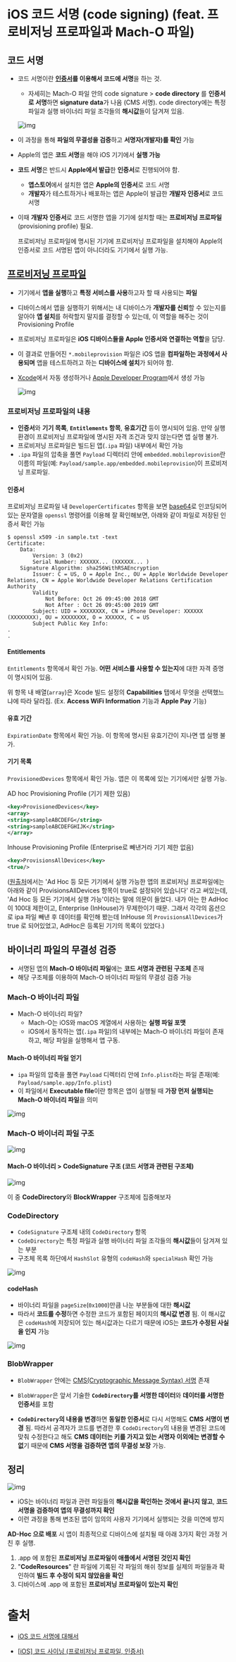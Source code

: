 # iOS 코드 서명 (code signing) (feat. 프로비저닝 프로파일과 Mach-O 파일)

## 코드 서명

- 코드 서명이란 **[인증서](https://github.com/sujinnaljin/TIL/blob/master/Swift/Certificate%EC%99%80%20.p12.md)를 이용해서 코드에 서명**을 하는 것.

  - 자세히는 Mach-O 파일 안의 code signature > **code directory** 를 **인증서로 서명**하면 **signature data**가 나옴 (CMS 서명). code directory에는 특정 파일과 실행 바이너리 파일 조각들의 **해시값**들이 담겨져 있음.

  ![img](https://engineering.linecorp.com/wp-content/uploads/2019/04/26-1.png)

- 이 과정을 통해 **파일의 무결성을 검증**하고 **서명자(개발자)를 확인** 가능

- Apple의 앱은 **코드 서명**을 해야 iOS 기기에서 **실행 가능**

- **코드 서명**은 반드시 **Apple에서 발급**한 **인증서**로 진행되어야 함.

  - **앱스토어**에서 설치한 앱은 **Apple의 인증서**로 코드 서명
  - **개발자**가 테스트하거나 배포하는 앱은 Apple이 발급한 **개발자 인증서**로 코드 서명

- 이때 **개발자 인증서**로 코드 서명한 앱을 기기에 설치할 때는 **프로비저닝 프로파일**(provisioning profile) 필요.

  프로비저닝 프로파일에 명시된 기기에 프로비저닝 프로파일을 설치해야 Apple의 인증서로 코드 서명된 앱이 아니더라도 기기에서 실행 가능.

## [프로비저닝 프로파일](https://github.com/sujinnaljin/TIL/blob/master/Swift/Provisioning%20profile.md)

- 기기에서 **앱을 실행**하고 **특정 서비스를 사용**하고자 할 때 사용되는 **파일**

- 디바이스에서 앱을 실행하기 위해서는 내 디바이스가 **개발자를 신뢰**할 수 있는지를 알아야 **앱 설치**를 허락할지 말지를 결정할 수 있는데, 이 역할을 해주는 것이 Provisioning Profile

- 프로비저닝 프로파일은 **iOS 디바이스들을 Apple 인증서와 연결하는 역할**을 담당. 

- 이 결과로 만들어진 `*.mobileprovision` 파일은 iOS 앱을 **컴파일하는 과정에서 사용되며** 앱을 테스트하려고 하는 **디바이스에 설치**가 되어야 함.

- [Xcode](https://developer.apple.com/xcode/)에서 자동 생성하거나 [Apple Developer Program](https://developer.apple.com/)에서 생성 가능

  ![img](https://t1.daumcdn.net/cfile/tistory/24192D50585BDE0406)

### 프로비저닝 프로파일의 내용

- **인증서**와 **기기 목록**, **`Entitlements` 항목**, **유효기간** 등이 명시되어 있음. 만약 실행 환경이 프로비저닝 프로파일에 명시된 자격 조건과 맞지 않는다면 앱 실행 불가.
- 프로비저닝 프로파일은 빌드된 앱(`.ipa` 파일) 내부에서 확인 가능
-  `.ipa` 파일의 압축을 풀면 `Payload` 디렉터리 안에 `embedded.mobileprovision`란 이름의 파일(예: `Payload/sample.app/embedded.mobileprovision`)이 프로비저닝 프로파일.

#### 인증서

프로비저닝 프로파일 내 `DeveloperCertificates` 항목을 보면 [base64](https://developer.mozilla.org/en-US/docs/Web/API/WindowBase64/Base64_encoding_and_decoding)로 인코딩되어 있는 문자열을 `openssl` 명령어를 이용해 잘 확인해보면, 아래와 같이 파일로 저장된 인증서 확인 가능

```
$ openssl x509 -in sample.txt -text
Certificate:
    Data:
        Version: 3 (0x2)
        Serial Number: XXXXXX... (XXXXXX... )
    Signature Algorithm: sha256WithRSAEncryption
        Issuer: C = US, O = Apple Inc., OU = Apple Worldwide Developer Relations, CN = Apple Worldwide Developer Relations Certification Authority
        Validity
            Not Before: Oct 26 09:45:00 2018 GMT
            Not After : Oct 26 09:45:00 2019 GMT
        Subject: UID = XXXXXXXX, CN = iPhone Developer: XXXXXX (XXXXXXXX), OU = XXXXXXXX, O = XXXXXX, C = US
        Subject Public Key Info:
.
.
```

#### Entitlements

`Entitlements` 항목에서 확인 가능. **어떤 서비스를 사용할 수 있는지**에 대한 자격 증명이 명시되어 있음. 

위 항목 내 배열(`array`)은 Xcode 빌드 설정의 **Capabilities** 탭에서 무엇을 선택했느냐에 따라 달라짐. (Ex. **Access WiFi Information** 기능과 **Apple Pay** 기능)

#### 유효 기간

`ExpirationDate` 항목에서 확인 가능. 이 항목에 명시된 유효기간이 지나면 앱 실행 불가.

#### 기기 목록

`ProvisionedDevices` 항목에서 확인 가능. 앱은 이 목록에 있는 기기에서만 실행 가능.

AD hoc Provisioning Profile (기기 제한 있음)

```xml
<key>ProvisionedDevices</key>
<array>
<string>sampleABCDEFG</string>
<string>sampleABCDEFGHIJK</string>
</array>
```

Inhouse Provisioning Profile (Enterprise로 빼낸거라 기기 제한 없음)

```xml
<key>ProvisionsAllDevices</key>
<true/>
```

([원출처](https://engineering.linecorp.com/ko/blog/ios-code-signing/#Entitlements)에서는 'Ad Hoc 등 모든 기기에서 실행 가능한 앱의 프로비저닝 프로파일에는 아래와 같이 ProvisionsAllDevices 항목이 true로 설정되어 있습니다' 라고 써있는데, 'Ad Hoc 등 모든 기기에서 실행 가능'이라는 말에 의문이 들었다. 내가 아는 한 AdHoc이 100대 제한이고,  Enterprise (InHouse)가 무제한이기 때문. 그래서 각각의 옵션으로 ipa 파일 빼낸 후 데이터를 확인해 봤는데 InHouse 의 `ProvisionsAllDevices`가 true 로 되어있었고, AdHoc은 등록된 기기의 목록이 있었다.)

## 바이너리 파일의 무결성 검증

- 서명된 앱의 **Mach-O 바이너리 파일**에는 **코드 서명과 관련된 구조체** 존재
- 해당 구조체를 이용하여 Mach-O 바이너리 파일의 무결성 검증 가능

### Mach-O 바이너리 파일

- Mach-O 바이너리 파일? 
  - Mach-O는 iOS와 macOS 계열에서 사용하는 **실행 파일 포맷**
  - iOS에서 동작하는 앱(`.ipa` 파일)의 내부에는 Mach-O 바이너리 파일이 존재하고, 해당 파일을 실행해서 앱 구동.

#### Mach-O 바이너리 파일 얻기

- `ipa` 파일의 압축을 풀면 `Payload` 디렉터리 안에 `Info.plist`라는 파일 존재(예: `Payload/sample.app/Info.plist`)
- 이 파일에서 **Executable file**이란 항목은 앱이 실행될 때 **가장 먼저 실행되는 Mach-O 바이너리 파일**을 의미

![img](https://engineering.linecorp.com/wp-content/uploads/2019/04/13-2.png)

### Mach-O 바이너리 파일 구조

![img](https://engineering.linecorp.com/wp-content/uploads/2019/04/14-1.png)

#### Mach-O 바이너리 > CodeSignature 구조 (코드 서명과 관련된 구조체)

![img](https://engineering.linecorp.com/wp-content/uploads/2019/04/18-1.png)

이 중 **CodeDirectory**와 **BlockWrapper** 구조체에 집중해보자

### CodeDirectory

- `CodeSignature` 구조체 내의 `CodeDirectory` 항목
- `CodeDirectory`는 특정 파일과 실행 바이너리 파일 조각들의 **해시값**들이 담겨져 있는 부분
- 구조체 목록 하단에서 `HashSlot` 유형의 `codeHash`와 `specialHash` 확인 가능

![img](https://engineering.linecorp.com/en/ioscodesigning19/)

#### codeHash

- 바이너리 파일을 `pageSize`(`0x1000`)만큼 나눈 부분들에 대한 **해시값**
- 따라서 **코드를 수정**하면 수정한 코드가 포함된 페이지의 **해시값 변경** 됨. 이 해시값은 `codeHash`에 저장되어 있는 해시값과는 다르기 때문에 iOS는 **코드가 수정된 사실을 인지** 가능

![img](https://engineering.linecorp.com/wp-content/uploads/2019/04/20-1.png)

### BlobWrapper

- `BlobWrapper` 안에는 [CMS(Cryptographic Message Syntax) 서명](https://tools.ietf.org/html/rfc2315) 존재

- `BlobWrapper`은 앞서 기술한 **`CodeDirectory`를 서명한 데이터**와 **데이터를 서명한 인증서**를 포함

- **`CodeDirectory`의 내용을 변경**하면 **동일한 인증서**로 다시 서명해도 **CMS 서명이 변경** 됨. 따라서 공격자가 코드를 변경한 후 `CodeDirectory`의 내용을 변경된 코드에 맞춰 수정한다고 해도 **CMS 데이터는 키를 가지고 있는 서명자 이외에는 변경할 수 없**기 때문에 **CMS 서명을 검증하면 앱의 무결성 보장** 가능.

  

## 정리

![img](https://engineering.linecorp.com/wp-content/uploads/2019/04/26-1.png)

- iOS는 바이너리 파일과 관련 파일들의 **해시값을 확인하는 것에서 끝나지 않고**, **코드 서명을 검증하여 앱의 무결성까지 확인**
- 이런 과정을 통해 변조된 앱이 임의의 사용자 기기에서 실행되는 것을 미연에 방지

**AD-Hoc 으로 배포** 시 앱이 최종적으로 디바이스에 설치될 때 아래 3가지 확인 과정 거친 후 실행.

1. .app 에 포함된 **프로비저닝 프로파일이 애플에서 서명된 것인지 확인**
2. "**CodeResources**" 란 파일에 기록된 각 파일의 해쉬 정보를 실제의 파일들과 확인하여 **빌드 후 수정이 되지 않았음을 확인**
3. 디바이스에 .app 에 포함된 **프로비저닝 프로파일이 있는지 확인**

# 출처

- [iOS 코드 서명에 대해서](https://engineering.linecorp.com/ko/blog/ios-code-signing/#Entitlements)

- [[iOS] 코드 사이닝 (프로비저닝 프로파일, 인증서)](https://beankhan.tistory.com/115)

